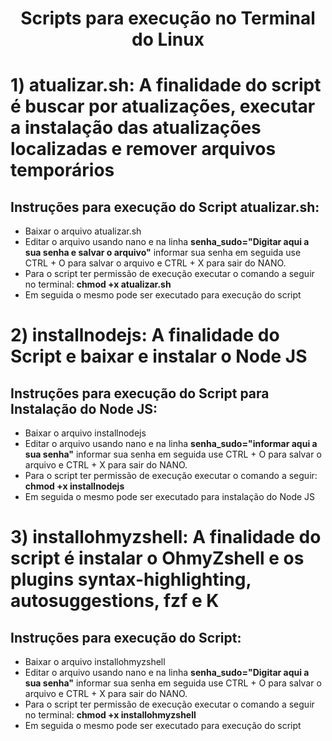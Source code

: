 <h1 align="center"> Scripts para execução no Terminal do Linux </h1>

# **1) atualizar.sh: A finalidade do script é buscar por atualizações, executar a instalação das atualizações localizadas e remover arquivos temporários**

## Instruções para execução do Script atualizar.sh:
- Baixar o arquivo atualizar.sh
- Editar o arquivo usando nano e na linha **senha_sudo="Digitar aqui a sua senha e salvar o arquivo"** informar sua senha em seguida use CTRL + O para salvar o arquivo e CTRL + X para sair do NANO. 
- Para o script ter permissão de execução executar o comando a seguir no terminal: **chmod +x atualizar.sh**
- Em seguida o mesmo pode ser executado para execução do script

# **2) installnodejs: A finalidade do Script e baixar e instalar o Node JS**

## Instruções para execução do Script para Instalação do Node JS:
- Baixar o arquivo installnodejs
- Editar o arquivo usando nano e na linha **senha_sudo="informar aqui a sua senha"** informar sua senha em seguida use CTRL + O para salvar o arquivo e CTRL + X para sair do NANO.
- Para o script ter permissão de execução executar o comando a seguir: **chmod +x installnodejs**
- Em seguida o mesmo pode ser executado para instalação do Node JS

# **3) installohmyzshell: A finalidade do script é instalar o OhmyZshell e os plugins syntax-highlighting, autosuggestions, fzf e K**

## Instruções para execução do Script:
 - Baixar o arquivo installohmyzshell
- Editar o arquivo usando nano e na linha **senha_sudo="Digitar aqui a sua senha"** informar sua senha em seguida use CTRL + O para salvar o arquivo e CTRL + X para sair do NANO. 
- Para o script ter permissão de execução executar o comando a seguir no terminal: **chmod +x installohmyzshell**
- Em seguida o mesmo pode ser executado para execução do script

